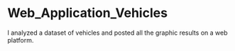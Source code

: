 # Web_Application_Vehicles
I analyzed a dataset of vehicles and posted all the graphic results on a web platform.
